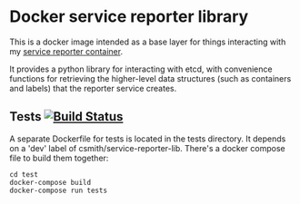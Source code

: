 # Docker service reporter library 

This is a docker image intended as a base layer for things interacting with my
[service reporter container](https://github.com/csmith/docker-service-reporter).

It provides a python library for interacting with etcd, with convenience
functions for retrieving the higher-level data structures (such as containers
and labels) that the reporter service creates.

## Tests [![Build Status](https://semaphoreci.com/api/v1/csmith/docker-service-reporter-lib/branches/master/badge.svg)](https://semaphoreci.com/csmith/docker-service-reporter-lib) 

A separate Dockerfile for tests is located in the tests directory. It depends
on a 'dev' label of csmith/service-reporter-lib. There's a docker compose file
to build them together:

```
cd test
docker-compose build
docker-compose run tests
```

